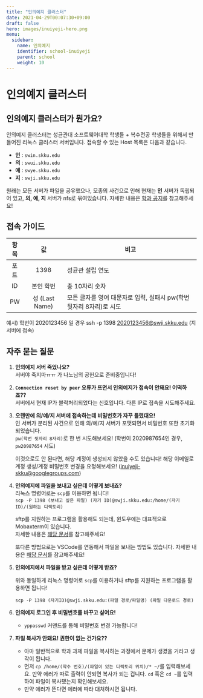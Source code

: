 ```yaml
---
title: "인의예지 클러스터"
date: 2021-04-29T00:07:30+09:00
draft: false
hero: images/inuiyeji-hero.png
menu:
  sidebar:
    name: 인의예지
    identifier: school-inuiyeji
    parent: school
    weight: 10
---
```


# 인의예지 클러스터

## 인의예지 클러스터가 뭔가요?

인의예지 클러스터는 성균관대 소프트웨어대학 학생들 + 복수전공 학생들을 위해서 만들어진 리눅스 클러스터 서버입니다. 접속할 수 있는 Host 목록은 다음과 같습니다.

- **인** : `swin.skku.edu`
- **의** : `swui.skku.edu`
- **예** : `swye.skku.edu`
- **지** : `swji.skku.edu`

원래는 모든 서버가 파일을 공유했으나, 모종의 사건으로 인해 현재는 **인** 서버가 독립되어 있고, **의, 예, 지** 서버가 nfs로 묶여있습니다. 자세한 내용은 [학과 공지](https://cs.skku.edu/news/notice/view/2587)를 참고해주세요!

## 접속 가이드

| 항목 |       값       | 비고                                                                   |
| :--: | :------------: | ---------------------------------------------------------------------- |
| 포트 |      1398      | 성균관 설립 연도                                                       |
|  ID  |   본인 학번    | 총 10자리 숫자                                                         |
|  PW  | 성 (Last Name) | 모든 글자를 영어 대문자로 입력, 실패시 pw(학번 뒷자리 8자리)로 시도 |

예시) 학번이 2020123456 일 경우 ssh -p 1398 2020123456@swji.skku.edu (지 서버에 접속)

## 자주 묻는 질문

1. **인의예지 서버 죽었나요?**  
   서버야 죽지마ㅠㅠ 가 나노님의 공헌으로 준비중입니다!

2. **`Connection reset by peer` 오류가 뜨면서 인의예지가 접속이 안돼요! 어떡하죠??**  
   서버에서 현재 IP가 블락처리되었다는 신호입니다. 다른 IP로 접속을 시도해주세요.

3. **오랜만에 의/예/지 서버에 접속하는데 비밀번호가 자꾸 틀렸대요!**  
   인 서버가 분리된 사건으로 인해 의/예/지 서버가 포맷되면서 비밀번호 또한 초기화되었습니다.  
   `pw(학번 뒷자리 8자리)`로 한 번 시도해보세요! (학번이 2020987654인 경우, `pw20987654` 시도)

   이것으로도 안 된다면, 해당 계정이 생성되지 않았을 수도 있습니다!
   해당 이메일로 계정 생성/계정 비밀번호 변경을 요청해보세요! ([inuiyeji-skku@googlegroups.com](mailto:inuiyeji-skku@googlegroups.com))

4. **인의예지에 파일을 보내고 싶은데 어떻게 보내죠?**  
   리눅스 명령어로는 `scp`를 이용하면 됩니다!  
   `scp -P 1398 (보내고 싶은 파일) (자기 ID)@swji.skku.edu:/home/(자기 ID)/(원하는 디렉토리)`

   sftp를 지원하는 프로그램을 활용해도 되는데, 윈도우에는 대표적으로 Mobaxterm이 있습니다.  
   자세한 내용은 [해당 문서](https://skkuoverflow.com/ko/posts/mobaxterm/)를 참고해주세요!
         
   또다른 방법으로는 VSCode를 연동해서 파일을 보내는 방법도 있습니다. 자세한 내용은 [해당 문서](https://skkuoverflow.com/ko/posts/vscode)를 참고해주세요! 

5. **인의예지에서 파일을 받고 싶은데 어떻게 받죠?**

   위와 동일하게 리눅스 명령어로 `scp`를 이용하거나 sftp를 지원하는 프로그램을 활용하면 됩니다!

   `scp -P 1398 (자기ID)@swji.skku.edu:(파일 경로/파일명) (파일 다운로드 경로)`

6. **인의예지 로그인 후 비밀번호를 바꾸고 싶어요!**

   - `yppasswd` 커맨드를 통해 비밀번호 변경 가능합니다!

7. **파일 복사가 안돼요! 권한이 없는 건가요??**
   - 아마 일반적으로 학과 과제 파일을 복사하는 과정에서 문제가 생겼을 거라고 생각이 됩니다.
   - 먼저 `cp /home/(학수 번호)/(파일이 있는 디렉토리 위치)/* ~/`를 입력해보세요. 만약 에러가 따로 출력이 안되면 복사가 되는 겁니다. `cd` 혹은 `cd ~`를 입력하여 파일이 복사됐는지 확인해보세요.
   - 만약 에러가 뜬다면 에러에 따라 대처하시면 됩니다.
